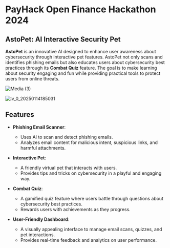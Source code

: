 # PayHack Open Finance Hackathon 2024
## AstoPet: AI Interactive Security Pet
**AstoPet** is an innovative AI designed to enhance user awareness about cybersecurity through interactive pet features. AstoPet not only scans and identifies phishing emails but also educates users about cybersecurity best practices through its **Combat Quiz** feature. The goal is to make learning about security engaging and fun while providing practical tools to protect users from online threats.

![Media (3)](https://github.com/user-attachments/assets/e2bf0bfa-27cc-4f02-b5be-27fbfc934bbe)

![lv_0_20250114185031](https://github.com/user-attachments/assets/6d85418d-aad5-4606-9a5a-e5c9f9cb255d)


## Features
- **Phishing Email Scanner**:
  - Uses AI to scan and detect phishing emails.
  - Analyzes email content for malicious intent, suspicious links, and harmful attachments.

- **Interactive Pet**:
  - A friendly virtual pet that interacts with users.
  - Provides tips and tricks on cybersecurity in a playful and engaging way.

- **Combat Quiz**:
  - A gamified quiz feature where users battle through questions about cybersecurity best practices.
  - Rewards users with achievements as they progress.

- **User-Friendly Dashboard**:
  - A visually appealing interface to manage email scans, quizzes, and pet interactions.
  - Provides real-time feedback and analytics on user performance.

